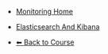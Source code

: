 - [Monitoring Home](./README.md)

- [Elasticsearch And Kibana](./elasticsearch-and-kibana/README.md "Elasticsearch And Kibana")

- [⬅ Back to Course](../README.md)
